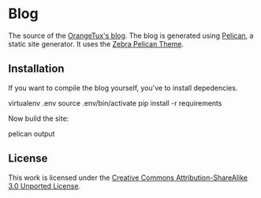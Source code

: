# Blog
The source of the [OrangeTux's blog][1]. The blog is generated using 
[Pelican][2], a static site generator. It uses the [Zebra Pelican Theme][3].

## Installation
If you want to compile the blog yourself, you've to install depedencies.

  virtualenv .env
  source .env/bin/activate
  pip install -r requirements

Now build the site:

  pelican output

## License
This work is licensed under the [Creative Commons Attribution-ShareAlike 3.0
Unported License][4].

[1]:http://orangetux.nl
[2]:http://docs.getpelican.com/en/3.5.0/
[3]:https://github.com/ozanyildiz/zebra-pelican-theme
[4]:http://creativecommons.org/licenses/by-sa/3.0/
